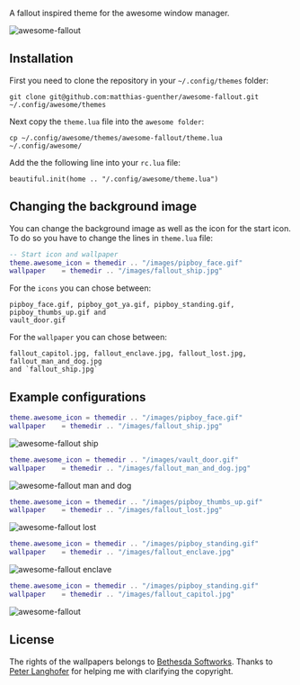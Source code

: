 A fallout inspired theme for the awesome window manager.


![awesome-fallout](http://farm9.staticflickr.com/8525/8460989216_f14766953a_c.jpg)


## Installation

First you need to clone the repository in your `~/.config/themes` folder:


    git clone git@github.com:matthias-guenther/awesome-fallout.git ~/.config/awesome/themes


Next copy the `theme.lua` file into the `awesome folder`:


    cp ~/.config/awesome/themes/awesome-fallout/theme.lua ~/.config/awesome/


Add the the following line into your `rc.lua` file:


    beautiful.init(home .. "/.config/awesome/theme.lua")


## Changing the background image

You can change the background image as well as the icon for the start icon. To do so you have to change the lines in
`theme.lua` file:


```lua
-- Start icon and wallpaper
theme.awesome_icon = themedir .. "/images/pipboy_face.gif"
wallpaper    = themedir .. "/images/fallout_ship.jpg"
```


For the `icons` you can chose between:


    pipboy_face.gif, pipboy_got_ya.gif, pipboy_standing.gif, pipboy_thumbs_up.gif and
    vault_door.gif


For the `wallpaper` you can chose between:

    fallout_capitol.jpg, fallout_enclave.jpg, fallout_lost.jpg, fallout_man_and_dog.jpg
    and `fallout_ship.jpg`


## Example configurations

```lua
theme.awesome_icon = themedir .. "/images/pipboy_face.gif"
wallpaper    = themedir .. "/images/fallout_ship.jpg"
```

![awesome-fallout ship](http://farm9.staticflickr.com/8527/8460988980_7d382e5b9d_c.jpg)


```lua
theme.awesome_icon = themedir .. "/images/vault_door.gif"
wallpaper    = themedir .. "/images/fallout_man_and_dog.jpg"
```

![awesome-fallout man and dog](http://farm9.staticflickr.com/8525/8460989216_f14766953a_c.jpg)


```lua
theme.awesome_icon = themedir .. "/images/pipboy_thumbs_up.gif"
wallpaper    = themedir .. "/images/fallout_lost.jpg"
```

![awesome-fallout lost](http://farm9.staticflickr.com/8089/8459889115_23c9f36fb0_c.jpg)


```lua
theme.awesome_icon = themedir .. "/images/pipboy_standing.gif"
wallpaper    = themedir .. "/images/fallout_enclave.jpg"
```

![awesome-fallout enclave](http://farm9.staticflickr.com/8089/8460989560_4cb1244519_c.jpg)


```lua
theme.awesome_icon = themedir .. "/images/pipboy_standing.gif"
wallpaper    = themedir .. "/images/fallout_capitol.jpg"
```

![awesome-fallout](http://farm9.staticflickr.com/8385/8460989752_35dded3842_c.jpg)


## License

The rights of the wallpapers belongs to [Bethesda Softworks](http://bethsoft.com/). Thanks to
[Peter Langhofer](https://twitter.com/EZPete) for helping me with clarifying the copyright.

